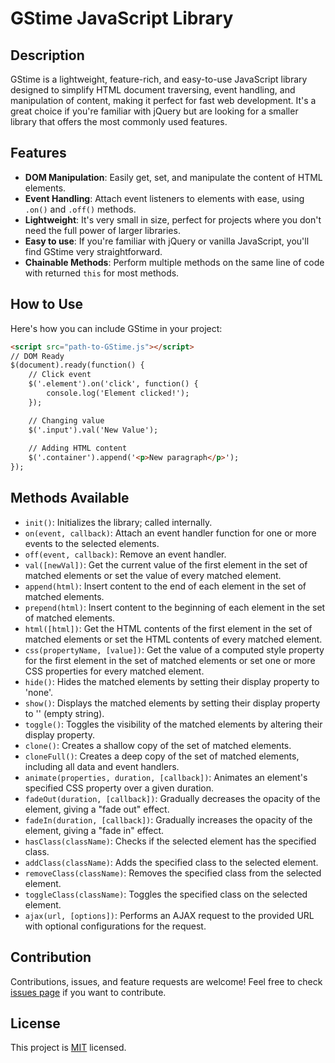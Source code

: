 # GStime JavaScript Library

## Description

GStime is a lightweight, feature-rich, and easy-to-use JavaScript library designed to simplify HTML document traversing, event handling, and manipulation of content, making it perfect for fast web development. It's a great choice if you're familiar with jQuery but are looking for a smaller library that offers the most commonly used features.

## Features

- **DOM Manipulation**: Easily get, set, and manipulate the content of HTML elements.
- **Event Handling**: Attach event listeners to elements with ease, using `.on()` and `.off()` methods.
- **Lightweight**: It's very small in size, perfect for projects where you don't need the full power of larger libraries.
- **Easy to use**: If you're familiar with jQuery or vanilla JavaScript, you'll find GStime very straightforward.
- **Chainable Methods**: Perform multiple methods on the same line of code with returned `this` for most methods.

## How to Use

Here's how you can include GStime in your project:

```html
<script src="path-to-GStime.js"></script>
// DOM Ready
$(document).ready(function() {
    // Click event
    $('.element').on('click', function() {
        console.log('Element clicked!');
    });

    // Changing value
    $('.input').val('New Value');
    
    // Adding HTML content
    $('.container').append('<p>New paragraph</p>');
});
```
## Methods Available

- `init()`: Initializes the library; called internally.
- `on(event, callback)`: Attach an event handler function for one or more events to the selected elements.
- `off(event, callback)`: Remove an event handler.
- `val([newVal])`: Get the current value of the first element in the set of matched elements or set the value of every matched element.
- `append(html)`: Insert content to the end of each element in the set of matched elements.
- `prepend(html)`: Insert content to the beginning of each element in the set of matched elements.
- `html([html])`: Get the HTML contents of the first element in the set of matched elements or set the HTML contents of every matched element.
- `css(propertyName, [value])`: Get the value of a computed style property for the first element in the set of matched elements or set one or more CSS properties for every matched element.
- `hide()`: Hides the matched elements by setting their display property to 'none'.
- `show()`: Displays the matched elements by setting their display property to '' (empty string).
- `toggle()`: Toggles the visibility of the matched elements by altering their display property.
- `clone()`: Creates a shallow copy of the set of matched elements.
- `cloneFull()`: Creates a deep copy of the set of matched elements, including all data and event handlers.
- `animate(properties, duration, [callback])`: Animates an element's specified CSS property over a given duration.
- `fadeOut(duration, [callback])`: Gradually decreases the opacity of the element, giving a "fade out" effect.
- `fadeIn(duration, [callback])`: Gradually increases the opacity of the element, giving a "fade in" effect.
- `hasClass(className)`: Checks if the selected element has the specified class.
- `addClass(className)`: Adds the specified class to the selected element.
- `removeClass(className)`: Removes the specified class from the selected element.
- `toggleClass(className)`: Toggles the specified class on the selected element.
- `ajax(url, [options])`: Performs an AJAX request to the provided URL with optional configurations for the request.

## Contribution

Contributions, issues, and feature requests are welcome! Feel free to check [issues page](#) if you want to contribute.

## License

This project is [MIT](#) licensed.
